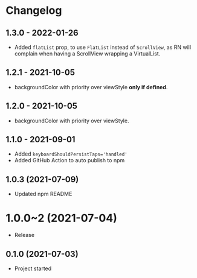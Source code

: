 # Changelog

<!-- Template, # for major version, ## for minor and patch

# 1.0.0 (YYYY-MM-DD)
### Added
*
### Changed
*
### Fixed
*
-->

## 1.3.0 - 2022-01-26
* Added `flatList` prop, to use `FlatList` instead of `ScrollView`, as RN will complain when having
a ScrollView wrapping a VirtualList.

## 1.2.1 - 2021-10-05
* backgroundColor with priority over viewStyle **only if defined**.

## 1.2.0 - 2021-10-05
* backgroundColor with priority over viewStyle.

## 1.1.0 - 2021-09-01
* Added `keyboardShouldPersistTaps='handled'`
* Added GitHub Action to auto publish to npm

## 1.0.3 (2021-07-09)

* Updated npm README

# 1.0.0~2 (2021-07-04)

* Release

## 0.1.0 (2021-07-03)

* Project started
